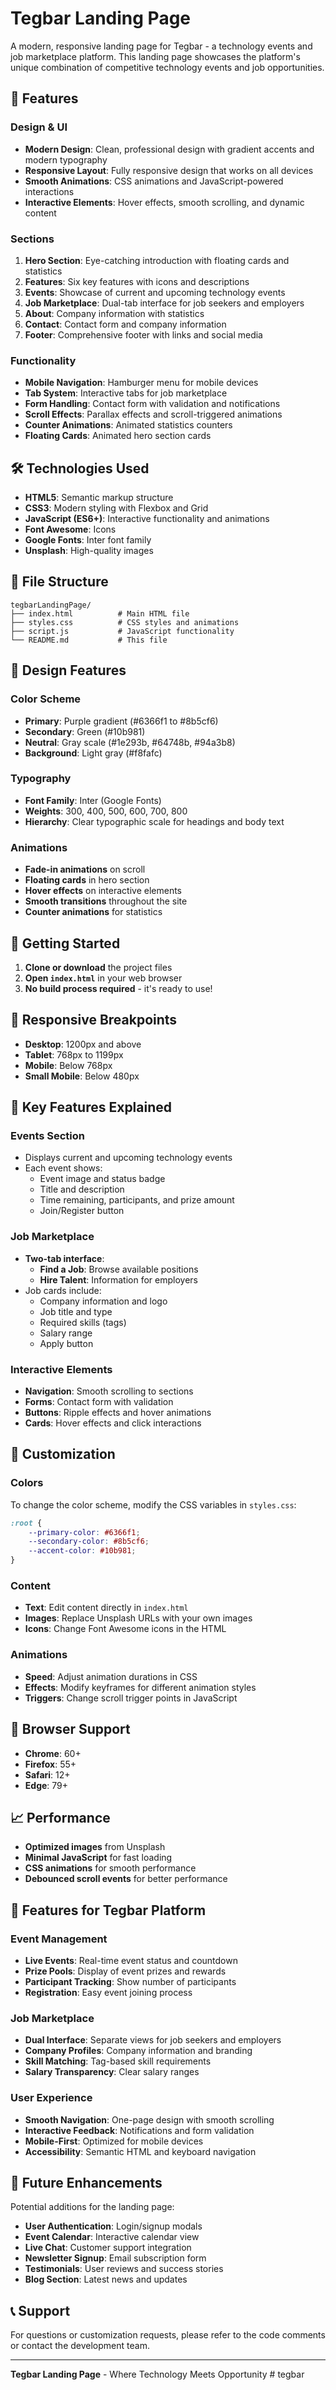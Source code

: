 # Tegbar Landing Page

A modern, responsive landing page for Tegbar - a technology events and job marketplace platform. This landing page showcases the platform's unique combination of competitive technology events and job opportunities.

## 🚀 Features

### Design & UI
- **Modern Design**: Clean, professional design with gradient accents and modern typography
- **Responsive Layout**: Fully responsive design that works on all devices
- **Smooth Animations**: CSS animations and JavaScript-powered interactions
- **Interactive Elements**: Hover effects, smooth scrolling, and dynamic content

### Sections
1. **Hero Section**: Eye-catching introduction with floating cards and statistics
2. **Features**: Six key features with icons and descriptions
3. **Events**: Showcase of current and upcoming technology events
4. **Job Marketplace**: Dual-tab interface for job seekers and employers
5. **About**: Company information with statistics
6. **Contact**: Contact form and company information
7. **Footer**: Comprehensive footer with links and social media

### Functionality
- **Mobile Navigation**: Hamburger menu for mobile devices
- **Tab System**: Interactive tabs for job marketplace
- **Form Handling**: Contact form with validation and notifications
- **Scroll Effects**: Parallax effects and scroll-triggered animations
- **Counter Animations**: Animated statistics counters
- **Floating Cards**: Animated hero section cards

## 🛠️ Technologies Used

- **HTML5**: Semantic markup structure
- **CSS3**: Modern styling with Flexbox and Grid
- **JavaScript (ES6+)**: Interactive functionality and animations
- **Font Awesome**: Icons
- **Google Fonts**: Inter font family
- **Unsplash**: High-quality images

## 📁 File Structure

```
tegbarLandingPage/
├── index.html          # Main HTML file
├── styles.css          # CSS styles and animations
├── script.js           # JavaScript functionality
└── README.md           # This file
```

## 🎨 Design Features

### Color Scheme
- **Primary**: Purple gradient (#6366f1 to #8b5cf6)
- **Secondary**: Green (#10b981)
- **Neutral**: Gray scale (#1e293b, #64748b, #94a3b8)
- **Background**: Light gray (#f8fafc)

### Typography
- **Font Family**: Inter (Google Fonts)
- **Weights**: 300, 400, 500, 600, 700, 800
- **Hierarchy**: Clear typographic scale for headings and body text

### Animations
- **Fade-in animations** on scroll
- **Floating cards** in hero section
- **Hover effects** on interactive elements
- **Smooth transitions** throughout the site
- **Counter animations** for statistics

## 🚀 Getting Started

1. **Clone or download** the project files
2. **Open `index.html`** in your web browser
3. **No build process required** - it's ready to use!

## 📱 Responsive Breakpoints

- **Desktop**: 1200px and above
- **Tablet**: 768px to 1199px
- **Mobile**: Below 768px
- **Small Mobile**: Below 480px

## 🎯 Key Features Explained

### Events Section
- Displays current and upcoming technology events
- Each event shows:
  - Event image and status badge
  - Title and description
  - Time remaining, participants, and prize amount
  - Join/Register button

### Job Marketplace
- **Two-tab interface**:
  - **Find a Job**: Browse available positions
  - **Hire Talent**: Information for employers
- Job cards include:
  - Company information and logo
  - Job title and type
  - Required skills (tags)
  - Salary range
  - Apply button

### Interactive Elements
- **Navigation**: Smooth scrolling to sections
- **Forms**: Contact form with validation
- **Buttons**: Ripple effects and hover animations
- **Cards**: Hover effects and click interactions

## 🎨 Customization

### Colors
To change the color scheme, modify the CSS variables in `styles.css`:

```css
:root {
    --primary-color: #6366f1;
    --secondary-color: #8b5cf6;
    --accent-color: #10b981;
}
```

### Content
- **Text**: Edit content directly in `index.html`
- **Images**: Replace Unsplash URLs with your own images
- **Icons**: Change Font Awesome icons in the HTML

### Animations
- **Speed**: Adjust animation durations in CSS
- **Effects**: Modify keyframes for different animation styles
- **Triggers**: Change scroll trigger points in JavaScript

## 🔧 Browser Support

- **Chrome**: 60+
- **Firefox**: 55+
- **Safari**: 12+
- **Edge**: 79+

## 📈 Performance

- **Optimized images** from Unsplash
- **Minimal JavaScript** for fast loading
- **CSS animations** for smooth performance
- **Debounced scroll events** for better performance

## 🎉 Features for Tegbar Platform

### Event Management
- **Live Events**: Real-time event status and countdown
- **Prize Pools**: Display of event prizes and rewards
- **Participant Tracking**: Show number of participants
- **Registration**: Easy event joining process

### Job Marketplace
- **Dual Interface**: Separate views for job seekers and employers
- **Company Profiles**: Company information and branding
- **Skill Matching**: Tag-based skill requirements
- **Salary Transparency**: Clear salary ranges

### User Experience
- **Smooth Navigation**: One-page design with smooth scrolling
- **Interactive Feedback**: Notifications and form validation
- **Mobile-First**: Optimized for mobile devices
- **Accessibility**: Semantic HTML and keyboard navigation

## 🚀 Future Enhancements

Potential additions for the landing page:
- **User Authentication**: Login/signup modals
- **Event Calendar**: Interactive calendar view
- **Live Chat**: Customer support integration
- **Newsletter Signup**: Email subscription form
- **Testimonials**: User reviews and success stories
- **Blog Section**: Latest news and updates

## 📞 Support

For questions or customization requests, please refer to the code comments or contact the development team.

---

**Tegbar Landing Page** - Where Technology Meets Opportunity # tegbar
